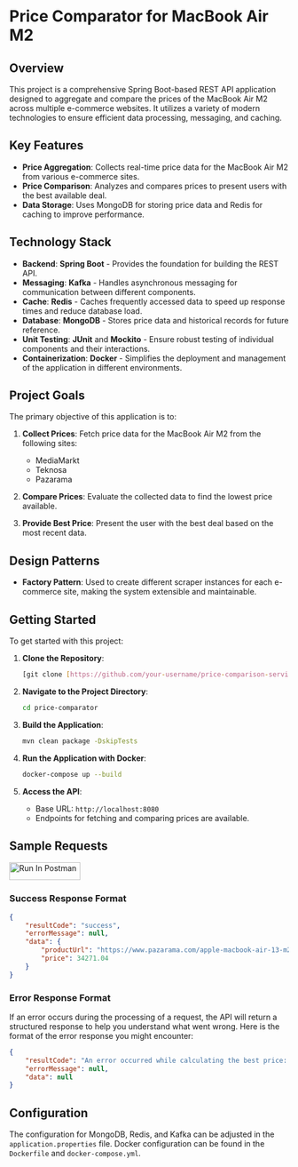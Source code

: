 # Price Comparator for MacBook Air M2

## Overview

This project is a comprehensive Spring Boot-based REST API application designed to aggregate and compare the prices of the MacBook Air M2 across multiple e-commerce websites. It utilizes a variety of modern technologies to ensure efficient data processing, messaging, and caching.

## Key Features

- **Price Aggregation**: Collects real-time price data for the MacBook Air M2 from various e-commerce sites.
- **Price Comparison**: Analyzes and compares prices to present users with the best available deal.
- **Data Storage**: Uses MongoDB for storing price data and Redis for caching to improve performance.

## Technology Stack

- **Backend**: **Spring Boot** - Provides the foundation for building the REST API.
- **Messaging**: **Kafka** - Handles asynchronous messaging for communication between different components.
- **Cache**: **Redis** - Caches frequently accessed data to speed up response times and reduce database load.
- **Database**: **MongoDB** - Stores price data and historical records for future reference.
- **Unit Testing**: **JUnit** and **Mockito** - Ensure robust testing of individual components and their interactions.
- **Containerization**: **Docker** - Simplifies the deployment and management of the application in different environments.

## Project Goals

The primary objective of this application is to:

1. **Collect Prices**: Fetch price data for the MacBook Air M2 from the following sites:
   - MediaMarkt
   - Teknosa
   - Pazarama

2. **Compare Prices**: Evaluate the collected data to find the lowest price available.

3. **Provide Best Price**: Present the user with the best deal based on the most recent data.

## Design Patterns

- **Factory Pattern**: Used to create different scraper instances for each e-commerce site, making the system extensible and maintainable.

## Getting Started

To get started with this project:

1. **Clone the Repository**:
    ```bash
    [git clone [https://github.com/your-username/price-comparison-service.git](https://github.com/ecemcamasuvi/price-comparator)](https://github.com/ecemcamasuvi/price-comparator.git)
    ```

2. **Navigate to the Project Directory**:
    ```bash
    cd price-comparator
    ```

3. **Build the Application**:
    ```bash
    mvn clean package -DskipTests
    ```

4. **Run the Application with Docker**:
    ```bash
    docker-compose up --build
    ```

5. **Access the API**:
   - Base URL: `http://localhost:8080`
   - Endpoints for fetching and comparing prices are available.
     
## Sample Requests

[<img src="https://run.pstmn.io/button.svg" alt="Run In Postman" style="width: 128px; height: 32px;">](https://god.gw.postman.com/run-collection/25664358-8bf964a6-4e63-4775-9180-2f0c01e70755?action=collection%2Ffork&source=rip_markdown&collection-url=entityId%3D25664358-8bf964a6-4e63-4775-9180-2f0c01e70755%26entityType%3Dcollection%26workspaceId%3D4b09edc9-3ef3-44e2-9165-28997933f584)

### Success Response Format

```json
{
    "resultCode": "success",
    "errorMessage": null,
    "data": {
        "productUrl": "https://www.pazarama.com/apple-macbook-air-13-m2-cip-8-cekirdekli-cpu-8-cekirdekli-gpu-8-gb-bellek-256gb-ssd-gece-yarisi-mly33tu-a-p-194253083382",
        "price": 34271.04
    }
}

```

### Error Response Format

If an error occurs during the processing of a request, the API will return a structured response to help you understand what went wrong. Here is the format of the error response you might encounter:

```json
{
    "resultCode": "An error occurred while calculating the best price: ",
    "errorMessage": null,
    "data": null
}

```

## Configuration

The configuration for MongoDB, Redis, and Kafka can be adjusted in the `application.properties` file. Docker configuration can be found in the `Dockerfile` and `docker-compose.yml`.
